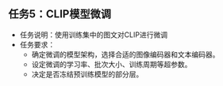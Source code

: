 ## 任务5：CLIP模型微调
- 任务说明：使用训练集中的图文对CLIP进行微调
- 任务要求：
    - 确定微调的模型架构，选择合适的图像编码器和文本编码器。
    - 设定微调的学习率、批次大小、训练周期等超参数。
    - 决定是否冻结预训练模型的部分层。
